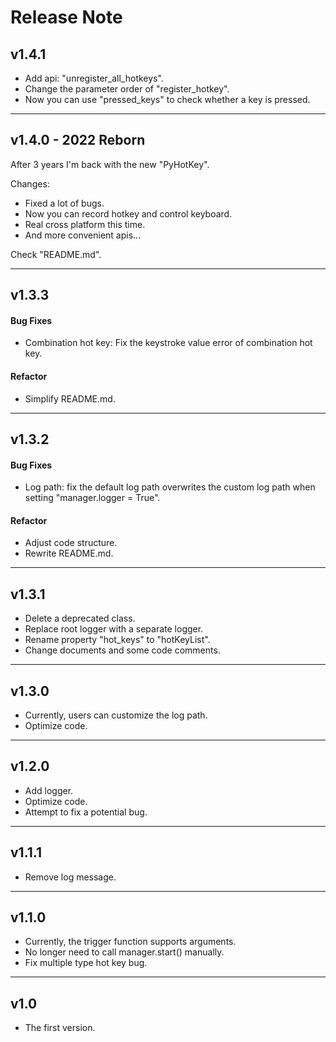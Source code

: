 # Release Note
## v1.4.1
- Add api: "unregister_all_hotkeys".
- Change the parameter order of "register_hotkey".
- Now you can use "pressed_keys" to check whether a key is pressed.
___
## v1.4.0 - 2022 Reborn
After 3 years I'm back with the new "PyHotKey".

Changes:
- Fixed a lot of bugs.
- Now you can record hotkey and control keyboard.
- Real cross platform this time.
- And more convenient apis...

Check "README.md".
___
## v1.3.3
#### Bug Fixes
- Combination hot key: Fix the keystroke value error of combination hot key.
#### Refactor
- Simplify README.md.
___
## v1.3.2
#### Bug Fixes
- Log path: fix the default log path overwrites the custom log path when setting "manager.logger = True".
#### Refactor
- Adjust code structure.
- Rewrite README.md.
___
## v1.3.1
- Delete a deprecated class.
- Replace root logger with a separate logger.
- Rename property "hot_keys" to "hotKeyList".
- Change documents and some code comments.
___
## v1.3.0
- Currently, users can customize the log path.
- Optimize code.
___
## v1.2.0
- Add logger.
- Optimize code.
- Attempt to fix a potential bug.
___
## v1.1.1
- Remove log message.
___
## v1.1.0
- Currently, the trigger function supports arguments.
- No longer need to call manager.start() manually.
- Fix multiple type hot key bug.
___
## v1.0
- The first version.
